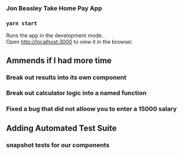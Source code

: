 ### Jon Beasley Take Home Pay App

### `yarn start`

Runs the app in the development mode.\
Open [http://localhost:3000](http://localhost:3000) to view it in the browser.

## Ammends if I had more time

### Break out results into its own component

### Break out calculator logic into a named function

### Fixed a bug that did not alloow you to enter a 15000 salary

## Adding Automated Test Suite

### snapshot tests for our components
